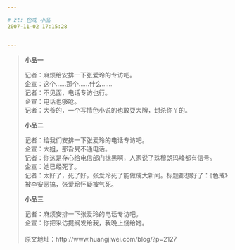 ```yaml
---

# zt: 色戒 小品
2007-11-02 17:15:28


---
```



<blockquote><p><strong>小品一</strong></p>
<p>记者：麻烦给安排一下张爱玲的专访吧。<br />
企宣：这个……那个……什么……<br />
记者：不见面，电话专访也行。<br />
企宣：电话也够呛。<br />
记者：大爷的，一个写情色小说的也敢耍大牌，封杀你丫的。</p>
<p><strong>小品二</strong></p>
<p>记者：给我们安排一下张爱玲的电话专访吧。<br />
企宣：大姐，那旮旯不通电话。<br />
记者：你这是存心给电信部门抹黑啊，人家说了珠穆朗玛峰都有信号。<br />
企宣：她已经死了。<br />
记者：太好了，死了好，张爱玲死了能做成大新闻。标题都想好了：《色戒》被李安恶搞，张爱玲怀疑被气死。</p>
<p><strong>小品三</strong></p>
<p>记者：麻烦安排一下张爱玲的电话专访吧。<br />
企宣：你把采访提纲发给我，我晚上烧给她。<br />
<br />
原文地址：http://www.huangjiwei.com/blog/?p=2127&nbsp;&nbsp;  &nbsp;&nbsp;  <br />
</p>
</blockquote>